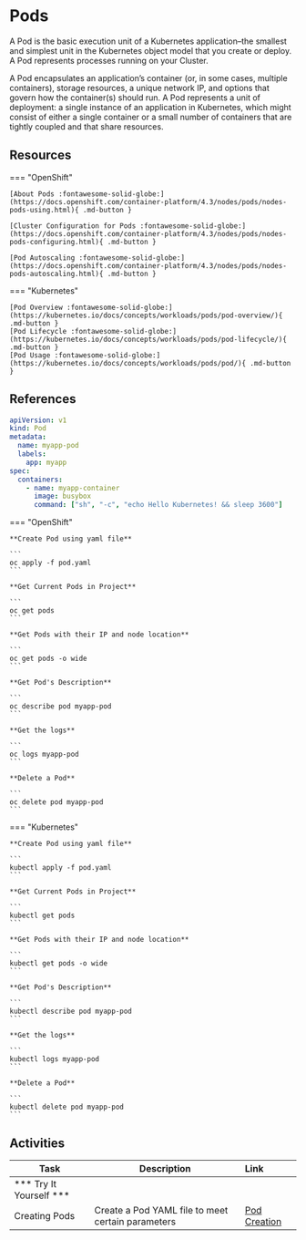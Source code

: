 # Pods

A Pod is the basic execution unit of a Kubernetes application–the smallest and simplest unit in the Kubernetes object model that you create or deploy. A Pod represents processes running on your Cluster.

A Pod encapsulates an application’s container (or, in some cases, multiple containers), storage resources, a unique network IP, and options that govern how the container(s) should run. A Pod represents a unit of deployment: a single instance of an application in Kubernetes, which might consist of either a single container or a small number of containers that are tightly coupled and that share resources.

## Resources

=== "OpenShift"

    [About Pods :fontawesome-solid-globe:](https://docs.openshift.com/container-platform/4.3/nodes/pods/nodes-pods-using.html){ .md-button }
    
    [Cluster Configuration for Pods :fontawesome-solid-globe:](https://docs.openshift.com/container-platform/4.3/nodes/pods/nodes-pods-configuring.html){ .md-button }
    
    [Pod Autoscaling :fontawesome-solid-globe:](https://docs.openshift.com/container-platform/4.3/nodes/pods/nodes-pods-autoscaling.html){ .md-button }

=== "Kubernetes"

    [Pod Overview :fontawesome-solid-globe:](https://kubernetes.io/docs/concepts/workloads/pods/pod-overview/){ .md-button }
    [Pod Lifecycle :fontawesome-solid-globe:](https://kubernetes.io/docs/concepts/workloads/pods/pod-lifecycle/){ .md-button }
    [Pod Usage :fontawesome-solid-globe:](https://kubernetes.io/docs/concepts/workloads/pods/pod/){ .md-button }

## References

```yaml
apiVersion: v1
kind: Pod
metadata:
  name: myapp-pod
  labels:
    app: myapp
spec:
  containers:
    - name: myapp-container
      image: busybox
      command: ["sh", "-c", "echo Hello Kubernetes! && sleep 3600"]
```

=== "OpenShift"

    **Create Pod using yaml file**

    ```
    oc apply -f pod.yaml
    ```

    **Get Current Pods in Project**

    ```
    oc get pods
    ```

    **Get Pods with their IP and node location**

    ```
    oc get pods -o wide
    ```

    **Get Pod's Description**

    ```
    oc describe pod myapp-pod
    ```

    **Get the logs**

    ```
    oc logs myapp-pod
    ```

    **Delete a Pod**

    ```
    oc delete pod myapp-pod
    ```

=== "Kubernetes"

    **Create Pod using yaml file**

    ```
    kubectl apply -f pod.yaml
    ```

    **Get Current Pods in Project**

    ```
    kubectl get pods
    ```

    **Get Pods with their IP and node location**

    ```
    kubectl get pods -o wide
    ```

    **Get Pod's Description**

    ```
    kubectl describe pod myapp-pod
    ```

    **Get the logs**

    ```
    kubectl logs myapp-pod
    ```

    **Delete a Pod**

    ```
    kubectl delete pod myapp-pod
    ```

## Activities

| Task                            | Description         | Link        |
| --------------------------------| ------------------  |:----------- |
| *** Try It Yourself ***                         |         |         | 
| Creating Pods | Create a Pod YAML file to meet certain parameters | [Pod Creation](../../labs/kubernetes/lab1/index.md) |
